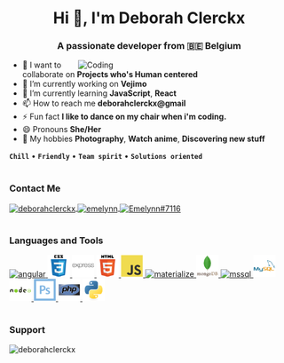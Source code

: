 <h1 align="center">Hi 👋, I'm Deborah Clerckx</h1>
<h3 align="center">A passionate developer from 🇧🇪 Belgium</h3>

<img align="right" alt="Coding" width="380" src="https://finbuzzactu.files.wordpress.com/2016/12/thumbnail-4.gif">

- 👯 I want to collaborate on **Projects who's Human centered**
- 🔭 I’m currently working on **Vejimo**
- 🌱 I’m currently learning **JavaScript**, **React**
- 📫 How to reach me **deborahclerckx@gmail**
- ⚡ Fun fact **I like to dance on my chair when i'm coding.**
- 😄 Pronouns **She/Her**
- 👀 My hobbies **Photography**, **Watch anime**, **Discovering new stuff**

**`Chill`** • **`Friendly`** • **`Team spirit`** • **`Solutions oriented`**

#
<h3 align="left">Contact Me</h3>
<p align="left">
  <a
     href="https://linkedin.com/in/deborahclerckx/" 
     target="blank">
    <img 
         align="center" 
         src="https://img.icons8.com/fluency/512/linkedin-circled.png" 
         alt="deborahclerckx" 
         height="40" 
         width="40"
     />
  </a>
  <a 
     href="https://www.behance.net/emelynn" 
     target="blank">
    <img 
         align="center" 
         src="https://img.icons8.com/color/512/behance.png" 
         alt="emelynn" 
         height="40" 
         width="40" 
     />
  </a>
  <a 
     href="https://discord.gg/Emelynn#7116" 
     target="blank">
    <img 
         align="center" 
         src="https://img.icons8.com/fluency/512/discord-logo.png" 
         alt="Emelynn#7116" 
         height="40" 
         width="40"
     />
  </a>
</p>

#
<h3 align="left">Languages and Tools</h3>
<p align="left"> <a href="https://angular.io" target="_blank" rel="noreferrer"> <img src="https://angular.io/assets/images/logos/angular/angular.svg" alt="angular" width="40" height="40"/> </a> <a href="https://www.w3schools.com/css/" target="_blank" rel="noreferrer"> <img src="https://raw.githubusercontent.com/devicons/devicon/master/icons/css3/css3-original-wordmark.svg" alt="css3" width="40" height="40"/> </a> <a href="https://expressjs.com" target="_blank" rel="noreferrer"> <img src="https://raw.githubusercontent.com/devicons/devicon/master/icons/express/express-original-wordmark.svg" alt="express" width="40" height="40"/> </a> <a href="https://www.w3.org/html/" target="_blank" rel="noreferrer"> <img src="https://raw.githubusercontent.com/devicons/devicon/master/icons/html5/html5-original-wordmark.svg" alt="html5" width="40" height="40"/> </a> <a href="https://developer.mozilla.org/en-US/docs/Web/JavaScript" target="_blank" rel="noreferrer"> <img src="https://raw.githubusercontent.com/devicons/devicon/master/icons/javascript/javascript-original.svg" alt="javascript" width="40" height="40"/> </a> <a href="https://materializecss.com/" target="_blank" rel="noreferrer"> <img src="https://raw.githubusercontent.com/prplx/svg-logos/5585531d45d294869c4eaab4d7cf2e9c167710a9/svg/materialize.svg" alt="materialize" width="40" height="40"/> </a> <a href="https://www.mongodb.com/" target="_blank" rel="noreferrer"> <img src="https://raw.githubusercontent.com/devicons/devicon/master/icons/mongodb/mongodb-original-wordmark.svg" alt="mongodb" width="40" height="40"/> </a> <a href="https://www.microsoft.com/en-us/sql-server" target="_blank" rel="noreferrer"> <img src="https://www.svgrepo.com/show/303229/microsoft-sql-server-logo.svg" alt="mssql" width="40" height="40"/> </a> <a href="https://www.mysql.com/" target="_blank" rel="noreferrer"> <img src="https://raw.githubusercontent.com/devicons/devicon/master/icons/mysql/mysql-original-wordmark.svg" alt="mysql" width="40" height="40"/> </a> <a href="https://nodejs.org" target="_blank" rel="noreferrer"> <img src="https://raw.githubusercontent.com/devicons/devicon/master/icons/nodejs/nodejs-original-wordmark.svg" alt="nodejs" width="40" height="40"/> </a> <a href="https://www.photoshop.com/en" target="_blank" rel="noreferrer"> <img src="https://raw.githubusercontent.com/devicons/devicon/master/icons/photoshop/photoshop-line.svg" alt="photoshop" width="40" height="40"/> </a> <a href="https://www.php.net" target="_blank" rel="noreferrer"> <img src="https://raw.githubusercontent.com/devicons/devicon/master/icons/php/php-original.svg" alt="php" width="40" height="40"/> </a> <a href="https://www.python.org" target="_blank" rel="noreferrer"> <img src="https://raw.githubusercontent.com/devicons/devicon/master/icons/python/python-original.svg" alt="python" width="40" height="40"/> </a> </p>

#
<h3 align="left">Support</h3>
<p><a href="https://www.buymeacoffee.com/deborahclerckx"> <img align="left" src="https://cdn.buymeacoffee.com/buttons/v2/default-yellow.png" height="50" width="210" alt="deborahclerckx" /></a></p><br><br>

<!---
Debbyckx/Debbyckx is a ✨ special ✨ repository because its `README.md` (this file) appears on your GitHub profile.
You can click the Preview link to take a look at your changes.
--->
